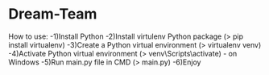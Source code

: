 # Dream-Team
How to use:
-1)Install Python
-2)Install virtulenv Python package (> pip install virtualenv)
-3)Create a Python virtual environment (> virtualenv venv)
-4)Activate Python virtual environment (> venv\Scripts\activate) - on Windows
-5)Run main.py file in CMD (> main.py)
-6)Enjoy
